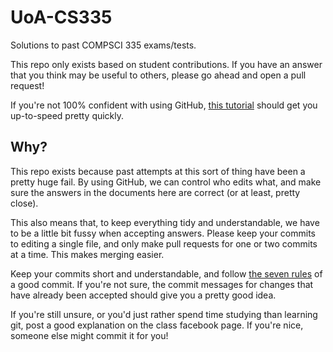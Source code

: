 # UoA-CS335

Solutions to past COMPSCI 335 exams/tests.

This repo only exists based on student contributions. If you have an answer that you think may be useful to others, please go ahead and open a pull request!

If you're not 100% confident with using GitHub, [this tutorial](https://guides.github.com/activities/contributing-to-open-source/) should get you up-to-speed pretty quickly.

## Why?

This repo exists because past attempts at this sort of thing have been a pretty huge fail. By using GitHub, we can control who edits what, and make sure the answers in the documents here are correct (or at least, pretty close).

This also means that, to keep everything tidy and understandable, we have to be a little bit fussy when accepting answers. Please keep your commits to editing a single file, and only make pull requests for one or two commits at a time. This makes merging easier. 

Keep your commits short and understandable, and follow [the seven rules](http://chris.beams.io/posts/git-commit/) of a good commit. If you're not sure, the commit messages for changes that have already been accepted should give you a pretty good idea.

If you're still unsure, or you'd just rather spend time studying than learning git, post a good explanation on the class facebook page. If you're nice, someone else might commit it for you!
